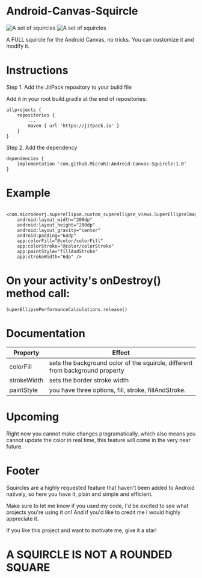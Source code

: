 # Android-Canvas-Squircle


![A set of squircles](https://github.com/MicroRJ/Android-Canvas-Squircle/blob/master/s_sample1.png)
![A set of squircles](https://github.com/MicroRJ/Android-Canvas-Squircle/blob/master/s_sample2.png)

A FULL squircle for the Android Canvas, no tricks. You can customize it and modify it. 

# Instructions

Step 1. Add the JitPack repository to your build file

Add it in your root build.gradle at the end of repositories:


	allprojects {
		repositories {			
			...
			maven { url 'https://jitpack.io' }
		}
	}

  
Step 2. Add the dependency


	dependencies {
		implementation 'com.github.MicroRJ:Android-Canvas-Squircle:1.0'
	}



# Example

	 <com.microdevrj.superellipse.custom_superellipse_views.SuperEllipseImageView
		android:layout_width="200dp"
		android:layout_height="200dp"
		android:layout_gravity="center"
		android:padding="64dp"
		app:colorFill="@color/colorFill"
		app:colorStroke="@color/colorStroke"
		app:paintStyle="fillAndStroke"
		app:strokeWidth="6dp" />


# On your activity's onDestroy() method call: 

	SuperEllipsePerformanceCalculations.release()
	
# Documentation


Property    | Effect
------------| -------------
colorFill   | sets the background color of the squircle, different from background property
strokeWidth | sets the border stroke width 
paintStyle  | you have three options, fill, stroke, fillAndStroke. 

# Upcoming
Right now you cannot make changes programatically, which also means you cannot update the color in real time, this feature will come in the very near future. 

# Footer 
Squircles are a highly requested feature that haven't been added to Android natively, so here you have it, plain and simple and efficient. 

Make sure to let me know if you used my code, I'd be excited to see what projects you're using it on!
And if you'd like to credit me I would highly appreciate it. 

If you like this project and want to motivate me, give it a star!

# A SQUIRCLE IS NOT A ROUNDED SQUARE
